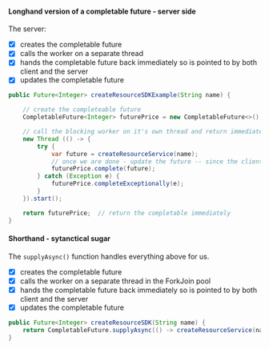 

#### Longhand version of a completable future - server side

The server:
* [x] creates the completable future
* [x] calls the worker on a separate thread
* [x] hands the completable future back immediately so is pointed to by both client and the server
* [x] updates the completable future

```java 
public Future<Integer> createResourceSDKExample(String name) {

    // create the completeable future
    CompletableFuture<Integer> futurePrice = new CompletableFuture<>();

    // call the blocking worker on it's own thread and return immediately on this thread
    new Thread (() -> {  
        try {
            var future = createResourceService(name);
            // once we are done - update the future -- since the client already has it 
            futurePrice.complete(future);   
        } catch (Exception e) {
            futurePrice.completeExceptionally(e);
        }
    }).start();

    return futurePrice;  // return the completable immediately
}
```

#### Shorthand - sytanctical sugar
The `supplyAsync()` function handles everything above for us.

* [x] creates the completable future
* [x] calls the worker on a separate thread in the ForkJoin pool
* [x] hands the completable future back immediately so is pointed to by both client and the server
* [x] updates the completable future

```java
public Future<Integer> createResourceSDK(String name) {
    return CompletableFuture.supplyAsync(() -> createResourceService(name));
}
```

